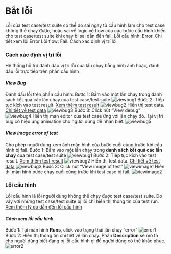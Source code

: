 # Bắt lỗi
Lỗi của test case/test suite có thể do sai ngay từ cấu hình làm cho test case không thể chạy được, hoặc sai về logic về flow của các bước cấu hình khiến cho test case/test suite khi chạy bị sai dẫn đến fail. 
Lỗi cấu hình: Error. Chi tiết xem lỗi Error
Lỗi flow: Fail. Cách xác định vị trí lỗi

### Cách xác định vị trí lỗi 
Hệ thống hỗ trợ đánh dấu vị trí lỗi của lần chạy bằng hình ảnh hoặc, đánh dấu lỗi trực tiếp trên phần cấu hình

#### _View Bug_
Đánh dấu lỗi trên phần cấu hình:
Bước 1:	Bấm vào một lần chạy trong danh sách kết quả các lần chạy của test case/test suite
![viewbug1](https://user-images.githubusercontent.com/105435351/197752436-9a75032c-217c-443d-84c3-ec0a51a62b74.png)
Bước 2:	Tiếp tục kích vào test result. [Xem thêm test result]()
![viewbug2](https://user-images.githubusercontent.com/105435351/197752444-8aa479ae-719f-4b85-bb1c-f0bb13826b31.png)
Hiển thị test data. [Chi tiết về test data]()
![viewbug3](https://user-images.githubusercontent.com/105435351/197752425-cbdf5741-0d86-4bca-b89e-24e0a6f40b7c.png)
Bước 3:	Click nút “View debug”
![viewbug4](https://user-images.githubusercontent.com/105435351/197752430-bdc44d33-33ac-4627-8706-ba249b443828.png)
Hiển thị màn editor của test case ứng với lần chạy đó. Tại vị trí bug có hiệu ứng animation cho người dùng dễ nhận biết.
![viewbug5](https://user-images.githubusercontent.com/105435351/197752435-d3faa3ed-4059-428e-b26c-ddea5b5df601.png)

#### _View image error of test_
Cho phép người dùng xem ảnh màn hình của bước cuối cùng trước khi cấu hình bị fail.
Bước 1:	Bấm vào một lần chạy trong **danh sách kết quả các lần chạy** của test case/test suite
![viewbug1](https://user-images.githubusercontent.com/105435351/197752436-9a75032c-217c-443d-84c3-ec0a51a62b74.png)
Bước 2:	Tiếp tục kích vào test result. [Xem thêm test result]()
![viewbug2](https://user-images.githubusercontent.com/105435351/197752444-8aa479ae-719f-4b85-bb1c-f0bb13826b31.png)
Hiển thị test data. [Chi tiết về test data]()
![viewbug3](https://user-images.githubusercontent.com/105435351/197752425-cbdf5741-0d86-4bca-b89e-24e0a6f40b7c.png)
Bước 3:	Click nút “View image of test” 
![viewimage1](https://user-images.githubusercontent.com/105435351/197756649-ca3bf4f4-87d0-46ad-8de8-bd8d74d34fc5.png)
Hiển thị màn hình bước chạy cuối cùng trước khi test case bị fail.
![viewimage2](https://user-images.githubusercontent.com/105435351/197756662-55c53a4a-e2c1-4520-8392-818b5b94e3ab.png)

### Lỗi cấu hình
Lỗi cấu hình là lỗi người dùng không thể chạy được test case/test suite. Do vậy với những test case/test suite bị lỗi chỉ hiển thị thông tin của test run. [Xem thêm lý do dẫn đến lỗi cấu hình]()
#### _Cách xem lỗi cấu hình_
Bước 1:	Tại màn hình **Runs**, click vào trạng thái lần chạy “error”
![error1](https://user-images.githubusercontent.com/105435351/197757900-f0c9e354-591b-4d1d-ba08-b44ab5325efa.png)
Bước 2:	Hiển thị thông tin chi tiết về lần chạy. Phần **Description** sẽ mô tả cho người dùng biết đang bị lỗi cấu hình gì để người dùng có thể khắc phục.
![error2](https://user-images.githubusercontent.com/105435351/197757891-2a86bb4e-927a-4e8b-846f-ec4a0812fbce.png)

